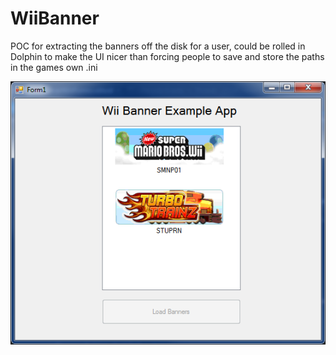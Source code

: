 # WiiBanner

POC for extracting the banners off the disk for a user, could be rolled in Dolphin to make the UI nicer than forcing people to save and store the paths in the games own .ini

![](screenshot.png)
